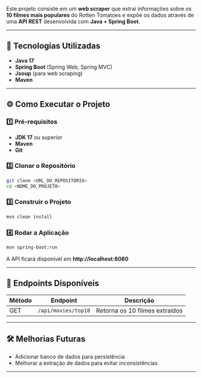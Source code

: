 
Este projeto consiste em um **web scraper** que extrai informações sobre os **10 filmes mais populares** do Rotten Tomatoes e expõe os dados através de uma **API REST** desenvolvida com **Java + Spring Boot**.

---

## 🚀 Tecnologias Utilizadas

- **Java 17**
- **Spring Boot** (Spring Web, Spring MVC)
- **Jsoup** (para web scraping)
- **Maven**

---

## ⚙️ Como Executar o Projeto

### 1️⃣ Pré-requisitos  
- **JDK 17** ou superior  
- **Maven**  
- **Git**  

### 2️⃣ Clonar o Repositório  
```bash
git clone <URL_DO_REPOSITORIO>
cd <NOME_DO_PROJETO>
```

### 3️⃣ Construir o Projeto  
```bash
mvn clean install
```

### 4️⃣ Rodar a Aplicação  
```bash
mvn spring-boot:run
```

A API ficará disponível em **http://localhost:8080**  

---

## 📌 Endpoints Disponíveis  

| Método | Endpoint                | Descrição                      |
|--------|-------------------------|--------------------------------|
| GET    | `/api/movies/top10`     | Retorna os 10 filmes extraídos |

---

## 🛠️ Melhorias Futuras  
- Adicionar banco de dados para persistência  
- Melhorar a extração de dados para evitar inconsistências  

---


